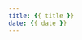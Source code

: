 ```yaml
---
title: {{ title }}
date: {{ date }}
---
```

<!-- <script src="https://fastly.jsdelivr.net/gh/misaka0502/live2d-widget@latest/autoload.js"></script> -->
<script src="/live2d-widget/autoload.js"></script>